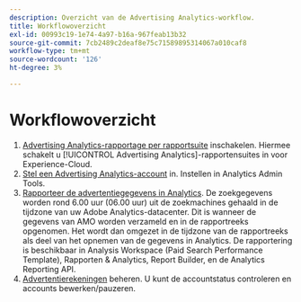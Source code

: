 ```yaml
---
description: Overzicht van de Advertising Analytics-workflow.
title: Workflowoverzicht
exl-id: 00993c19-1e74-4a97-b16a-967feab13b32
source-git-commit: 7cb2489c2deaf8e75c71589895314067a010caf8
workflow-type: tm+mt
source-wordcount: '126'
ht-degree: 3%

---
```


# Workflowoverzicht

1. [Advertising Analytics-rapportage per rapportsuite](/help/integrate/c-advertising-analytics/c-adanalytics-workflow/aa-provision-rs.md) inschakelen. Hiermee schakelt u [!UICONTROL Advertising Analytics]-rapportensuites in voor Experience-Cloud.
2. [Stel een Advertising Analytics-account](/help/integrate/c-advertising-analytics/c-adanalytics-workflow/aa-create-ad-account.md) in. Instellen in Analytics Admin Tools.
3. [Rapporteer de advertentiegegevens in Analytics](/help/integrate/c-advertising-analytics/c-adanalytics-workflow/aa-report-ad-data-an.md). De zoekgegevens worden rond 6.00 uur (06.00 uur) uit de zoekmachines gehaald in de tijdzone van uw Adobe Analytics-datacenter. Dit is wanneer de gegevens van AMO worden verzameld en in de rapportreeks opgenomen. Het wordt dan omgezet in de tijdzone van de rapportreeks als deel van het opnemen van de gegevens in Analytics. De rapportering is beschikbaar in Analysis Workspace (Paid Search Performance Template), Rapporten &amp; Analytics, Report Builder, en de Analytics Reporting API.
4. [Advertentierekeningen](/help/integrate/c-advertising-analytics/c-adanalytics-workflow/aa-manage-ad-accounts.md) beheren. U kunt de accountstatus controleren en accounts bewerken/pauzeren.
